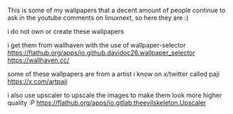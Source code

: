 This is some of my wallpapers that a decent amount of people continue to ask in the youtube comments on linuxnext, so here they are :)

i do not own or create these wallpapers

i get them from wallhaven with the use of wallpaper-selector
https://flathub.org/apps/io.github.davidoc26.wallpaper_selector
https://wallhaven.cc/

some of these wallpapers are from a artist i know on x/twitter called paji
https://x.com/artpaji

i also use upscaler to upscale the images to make them look more higher quality :P
https://flathub.org/apps/io.gitlab.theevilskeleton.Upscaler




